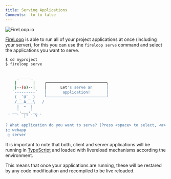 ```yaml
---
title: Serving Applications
Comments:  to to false  
---
```

![FireLoop.io](https://storage.googleapis.com/mean-expert-images/fireloop-logo.png)

[FireLoop] is able to run all of your project applications at once (including your server), for this you can use the `fireloop serve` command and select the applications you want to serve.

````sh
$ cd myproject
$ fireloop serve


     _-----_     
    |       |    ╭──────────────────────────╮
    |--(o)--|    │      Let's serve an      │
   `---------´   │       application!       │
    ( _´U`_ )    ╰──────────────────────────╯
    /___A___\   /
     |  ~  |     
   __'.___.'__   
 ´   `  |° ´ Y ` 

? What application do you want to serve? (Press <space> to select, <a> to toggle all, <i> to inverse selection)
❯◯ webapp
 ◯ server
````

It is important to note that both, client and server applications will be running in [TypeScript] and loaded with livereload mechanisms according the environment.

This means that once your applications are running, these will be restared by any code modification and recompiled to be live reloaded.

[TypeScript]: http://typescriptlang.org
[FireLoop]: http://fireloop.io
[create an application]: https://github.com/mean-expert-official/fireloop.io/wiki/Creating-Client-Applications